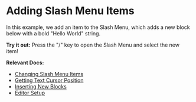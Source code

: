 # Adding Slash Menu Items

In this example, we add an item to the Slash Menu, which adds a new block below with a bold "Hello World" string.

**Try it out:** Press the "/" key to open the Slash Menu and select the new item!

**Relevant Docs:**

- [Changing Slash Menu Items](/docs/react/components/suggestion-menus)
- [Getting Text Cursor Position](/docs/reference/editor/cursor-selections)
- [Inserting New Blocks](/docs/reference/editor/manipulating-content)
- [Editor Setup](/docs/getting-started/editor-setup)
